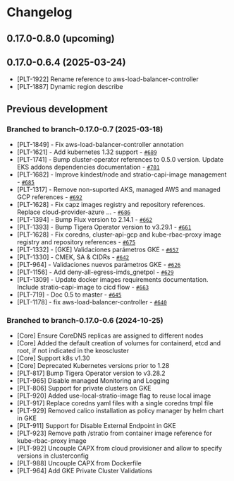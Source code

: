 # Changelog

## 0.17.0-0.8.0 (upcoming)

## 0.17.0-0.6.4 (2025-03-24)

* [PLT-1922] Rename reference to aws-load-balancer-controller
* [PLT-1887] Dynamic region describe

## Previous development

### Branched to branch-0.17.0-0.7 (2025-03-18)
 
 * [PLT-1849] -  Fix aws-load-balancer-controller annotation
 * [PLT-1621] -  Add kubernetes 1.32 support  - [`#689`](https://github.com/Stratio/kind/pull/689)
 * [PLT-1741] -  Bump cluster-operator references to 0.5.0 version. Update EKS addons dependencies documentation  - [`#701`](https://github.com/Stratio/kind/pull/701)
 * [PLT-1682] -  Improve kindest/node and stratio-capi-image management  - [`#685`](https://github.com/Stratio/kind/pull/685)
 * [PLT-1317] -  Remove non-suported AKS, managed AWS and managed GCP references  - [`#692`](https://github.com/Stratio/kind/pull/692)
 * [PLT-1628] -  Fix capz images registry and repository references. Replace cloud-provider-azure …  - [`#686`](https://github.com/Stratio/kind/pull/686)
 * [PLT-1394] -  Bump Flux version to 2.14.1  - [`#662`](https://github.com/Stratio/kind/pull/662)
 * [PLT-1393] -  Bump Tigera Operator version to v3.29.1  - [`#661`](https://github.com/Stratio/kind/pull/661)
 * [PLT-1628] -  Fix coredns, cluster-api-gcp and kube-rbac-proxy image registry and repository references  - [`#675`](https://github.com/Stratio/kind/pull/675)
 * [PLT-1332] -  [GKE] Validaciones parámetros GKE  - [`#657`](https://github.com/Stratio/kind/pull/657)
 * [PLT-1330] -  CMEK, SA & CIDRs  - [`#642`](https://github.com/Stratio/kind/pull/642)
 * [PLT-964] -  Validaciones nuevos parámetros GKE  - [`#626`](https://github.com/Stratio/kind/pull/626)
 * [PLT-1156] -  Add deny-all-egress-imds_gnetpol  - [`#629`](https://github.com/Stratio/kind/pull/629)
 * [PLT-1309] -  Update docker images requirements documentation. Include stratio-capi-image to cicd flow  - [`#663`](https://github.com/Stratio/kind/pull/663)
 * [PLT-719] -  Doc 0.5 to master  - [`#645`](https://github.com/Stratio/kind/pull/645)
 * [PLT-1178] -  fix aws-load-balancer-controller  - [`#640`](https://github.com/Stratio/kind/pull/640)

### Branched to branch-0.17.0-0.6 (2024-10-25)

* [Core] Ensure CoreDNS replicas are assigned to different nodes
* [Core] Added the default creation of volumes for containerd, etcd and root, if not indicated in the keoscluster
* [Core] Support k8s v1.30
* [Core] Deprecated Kubernetes versions prior to 1.28
* [PLT-817] Bump Tigera Operator version to v3.28.2
* [PLT-965] Disable managed Monitoring and Logging
* [PLT-806] Support for private clusters on GKE
* [PLT-920] Added use-local-stratio-image flag to reuse local image
* [PLT-917] Replace coredns yaml files with a single coredns tmpl file
* [PLT-929] Removed calico installation as policy manager by helm chart in GKE
* [PLT-911] Support for Disable External Endpoint in GKE
* [PLT-923] Remove path /stratio from container image reference for kube-rbac-proxy image
* [PLT-992] Uncouple CAPX from cloud provisioner and allow to specify versions in clusterconfig 
* [PLT-988] Uncouple CAPX from Dockerfile
* [PLT-964] Add GKE Private Cluster Validations



